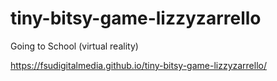# tiny-bitsy-game-lizzyzarrello

Going to School (virtual reality)

https://fsudigitalmedia.github.io/tiny-bitsy-game-lizzyzarrello/
